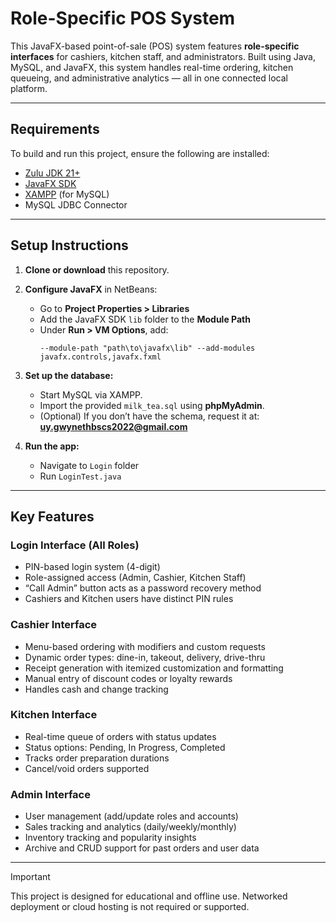 # Role-Specific POS System

This JavaFX-based point-of-sale (POS) system features **role-specific interfaces** for cashiers, kitchen staff, and administrators. Built using Java, MySQL, and JavaFX, this system handles real-time ordering, kitchen queueing, and administrative analytics — all in one connected local platform.

---

## Requirements

To build and run this project, ensure the following are installed:

- [Zulu JDK 21+](https://www.azul.com/downloads/?version=java-21-lts&os=windows&architecture=x86-64&package=jdk)
- [JavaFX SDK](https://gluonhq.com/products/javafx/)
- [XAMPP](https://www.apachefriends.org/) (for MySQL)
- MySQL JDBC Connector

---

## Setup Instructions

1. **Clone or download** this repository.
2. **Configure JavaFX** in NetBeans:
   - Go to **Project Properties > Libraries**
   - Add the JavaFX SDK `lib` folder to the **Module Path**
   - Under **Run > VM Options**, add:
     ```
     --module-path "path\to\javafx\lib" --add-modules javafx.controls,javafx.fxml
     ```

3. **Set up the database:**
   - Start MySQL via XAMPP.
   - Import the provided `milk_tea.sql` using **phpMyAdmin**.
   - (Optional) If you don’t have the schema, request it at: **uy.gwynethbscs2022@gmail.com**

4. **Run the app:**
   - Navigate to `Login` folder
   - Run `LoginTest.java`

---

## Key Features

### Login Interface (All Roles)
- PIN-based login system (4-digit)
- Role-assigned access (Admin, Cashier, Kitchen Staff)
- “Call Admin” button acts as a password recovery method
- Cashiers and Kitchen users have distinct PIN rules

### Cashier Interface
- Menu-based ordering with modifiers and custom requests
- Dynamic order types: dine-in, takeout, delivery, drive-thru
- Receipt generation with itemized customization and formatting
- Manual entry of discount codes or loyalty rewards
- Handles cash and change tracking

### Kitchen Interface
- Real-time queue of orders with status updates
- Status options: Pending, In Progress, Completed
- Tracks order preparation durations
- Cancel/void orders supported

### Admin Interface
- User management (add/update roles and accounts)
- Sales tracking and analytics (daily/weekly/monthly)
- Inventory tracking and popularity insights
- Archive and CRUD support for past orders and user data

---

>[!IMPORTANT]

This project is designed for educational and offline use. Networked deployment or cloud hosting is not required or supported.
